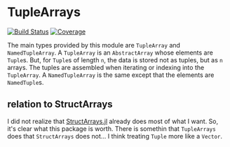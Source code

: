 # TupleArrays

[![Build Status](https://github.com/jlapeyre/TupleArrays.jl/actions/workflows/CI.yml/badge.svg?branch=main)](https://github.com/jlapeyre/TupleArrays.jl/actions/workflows/CI.yml?query=branch%3Amain)
[![Coverage](https://codecov.io/gh/jlapeyre/TupleArrays.jl/branch/main/graph/badge.svg)](https://codecov.io/gh/jlapeyre/TupleArrays.jl)

The main types provided by this module are `TupleArray` and `NamedTupleArray`. A `TupleArray`
is an `AbstractArray` whose elements are `Tuple`s. But, for `Tuple`s of length `n`, the data
is stored not as tuples, but as `n` arrays. The tuples are assembled when iterating or indexing
into the `TupleArray`. A `NamedTupleArray` is the same except that the elements are `NamedTuple`s.

## relation to StructArrays

I did not realize that [StructArrays.jl](https://github.com/JuliaArrays/StructArrays.jl) already
does most of what I want. So, it's clear what this package is worth. There is somethin that
`TupleArrays` does that `StructArrays` does not... I think treating `Tuple` more like a `Vector`.
